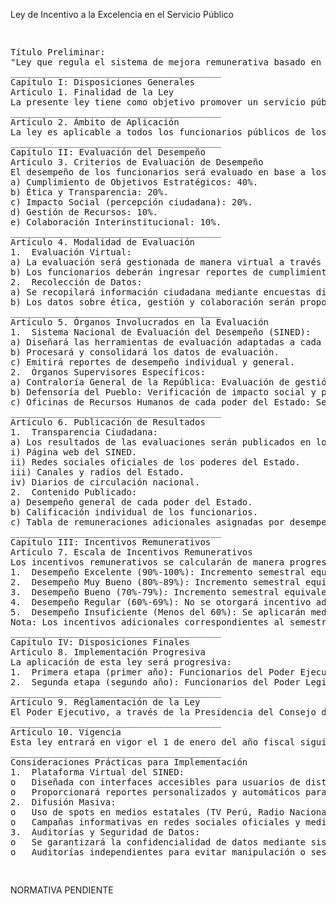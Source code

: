 Ley de Incentivo a la Excelencia en el Servicio Público

<pre>
<p>
Título Preliminar:
"Ley que regula el sistema de mejora remunerativa basado en la evaluación semestral del desempeño de los funcionarios de los poderes del Estado."
________________________________________
Capítulo I: Disposiciones Generales
Artículo 1. Finalidad de la Ley
La presente ley tiene como objetivo promover un servicio público de excelencia mediante la implementación de un sistema de evaluación semestral del desempeño de los funcionarios públicos, cuyos resultados determinarán incentivos remunerativos adicionales. Estos incentivos se otorgarán en las festividades de Fiestas Patrias y Año Nuevo, correspondientes al semestre posterior al periodo evaluado.
________________________________________
Artículo 2. Ámbito de Aplicación
La ley es aplicable a todos los funcionarios públicos de los poderes del Estado (Ejecutivo, Legislativo y Judicial) y órganos autónomos. Quedan excluidos los cargos pertenecientes al sector privado, incluido el Cuarto Poder (prensa).
________________________________________
Capítulo II: Evaluación del Desempeño
Artículo 3. Criterios de Evaluación de Desempeño
El desempeño de los funcionarios será evaluado en base a los siguientes criterios ponderados:
a) Cumplimiento de Objetivos Estratégicos: 40%.
b) Ética y Transparencia: 20%.
c) Impacto Social (percepción ciudadana): 20%.
d) Gestión de Recursos: 10%.
e) Colaboración Interinstitucional: 10%.
________________________________________
Artículo 4. Modalidad de Evaluación
1.	Evaluación Virtual:
a) La evaluación será gestionada de manera virtual a través del Sistema Nacional de Evaluación del Desempeño (SINED), mediante una plataforma web y una aplicación móvil que garantizarán acceso inclusivo.
b) Los funcionarios deberán ingresar reportes de cumplimiento de objetivos en la plataforma.
2.	Recolección de Datos:
a) Se recopilará información ciudadana mediante encuestas digitales distribuidas a través de las plataformas del Estado, redes sociales oficiales, y aplicaciones móviles.
b) Los datos sobre ética, gestión y colaboración serán proporcionados por organismos supervisores específicos de cada poder y validados por auditores independientes.
________________________________________
Artículo 5. Órganos Involucrados en la Evaluación
1.	Sistema Nacional de Evaluación del Desempeño (SINED):
a) Diseñará las herramientas de evaluación adaptadas a cada poder del Estado.
b) Procesará y consolidará los datos de evaluación.
c) Emitirá reportes de desempeño individual y general.
2.	Órganos Supervisores Específicos:
a) Contraloría General de la República: Evaluación de gestión de recursos y transparencia.
b) Defensoría del Pueblo: Verificación de impacto social y percepción ciudadana.
c) Oficinas de Recursos Humanos de cada poder del Estado: Seguimiento de objetivos estratégicos.
________________________________________
Artículo 6. Publicación de Resultados
1.	Transparencia Ciudadana:
a) Los resultados de las evaluaciones serán publicados en los siguientes medios:
i) Página web del SINED.
ii) Redes sociales oficiales de los poderes del Estado.
iii) Canales y radios del Estado.
iv) Diarios de circulación nacional.
2.	Contenido Publicado:
a) Desempeño general de cada poder del Estado.
b) Calificación individual de los funcionarios.
c) Tabla de remuneraciones adicionales asignadas por desempeño.
________________________________________
Capítulo III: Incentivos Remunerativos
Artículo 7. Escala de Incentivos Remunerativos
Los incentivos remunerativos se calcularán de manera progresiva y exponencial, según el nivel de desempeño evaluado:
1.	Desempeño Excelente (90%-100%): Incremento semestral equivalente al 25% de la remuneración básica.
2.	Desempeño Muy Bueno (80%-89%): Incremento semestral equivalente al 20% de la remuneración básica.
3.	Desempeño Bueno (70%-79%): Incremento semestral equivalente al 15% de la remuneración básica.
4.	Desempeño Regular (60%-69%): No se otorgará incentivo adicional, pero se brindará un informe de retroalimentación.
5.	Desempeño Insuficiente (Menos del 60%): Se aplicarán medidas correctivas y suspensión de incentivos.
Nota: Los incentivos adicionales correspondientes al semestre serán abonados en Fiestas Patrias (julio) y Año Nuevo (enero), y se basarán en los resultados del semestre anterior.
________________________________________
Capítulo IV: Disposiciones Finales
Artículo 8. Implementación Progresiva
La aplicación de esta ley será progresiva:
1.	Primera etapa (primer año): Funcionarios del Poder Ejecutivo y órganos autónomos.
2.	Segunda etapa (segundo año): Funcionarios del Poder Legislativo y Judicial.
________________________________________
Artículo 9. Reglamentación de la Ley
El Poder Ejecutivo, a través de la Presidencia del Consejo de Ministros (PCM), reglamentará la presente ley en un plazo no mayor a 120 días hábiles desde su publicación.
________________________________________
Artículo 10. Vigencia
Esta ley entrará en vigor el 1 de enero del año fiscal siguiente a su publicación en el Diario Oficial "El Peruano".
________________________________________
Consideraciones Prácticas para Implementación
1.	Plataforma Virtual del SINED:
o	Diseñada con interfaces accesibles para usuarios de distintos niveles de alfabetización digital.
o	Proporcionará reportes personalizados y automáticos para funcionarios y ciudadanos.
2.	Difusión Masiva:
o	Uso de spots en medios estatales (TV Perú, Radio Nacional) para explicar el proceso de evaluación y sus beneficios.
o	Campañas informativas en redes sociales oficiales y mediante asociaciones civiles.
3.	Auditorías y Seguridad de Datos:
o	Se garantizará la confidencialidad de datos mediante sistemas encriptados.
o	Auditorías independientes para evitar manipulación o sesgos en los resultados.
</p>
</pre>


NORMATIVA PENDIENTE
